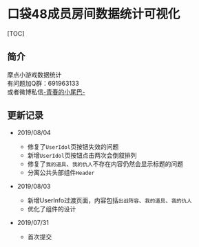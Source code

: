 # 口袋48成员房间数据统计可视化
[TOC]
## 简介
摩点小游戏数据统计<br>
有问题加Q群：691963133<br>
或者微博私信[-青春的小尾巴-](https://weibo.com/amber0401)

## 更新记录
- 2019/08/04
    - 修复了`UserIdol`页按钮失效的问题
    - 新增`UserIdol`页按钮点击两次会倒叙排列
    - 修复了`我的道具`、`我的仇人`不存在内容仍然会显示标题的问题
    - 分离公共头部组件`Header`

- 2019/08/03
    - 新增UserInfo过渡页面，内容包括`出战阵容`、`我的道具`、`我的仇人`
    - 优化了组件的设计
    
- 2019/07/31
    - 首次提交